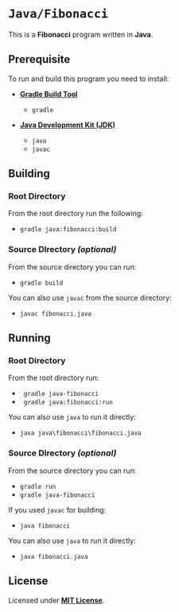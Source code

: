 # `Java/Fibonacci`

This is a **Fibonacci** program written in **Java**.

## Prerequisite

To run and build this program you need to install:

* [**Gradle Build Tool**](https://gradle.org/install/)
  * `gradle`

* [**Java Development Kit (JDK)**](https://sdkman.io/jdks)
  * `java`
  * `javac`

## Building

### Root Directory

From the root directory run the following:

* `gradle java:fibonacci:build`

### Source DIrectory _(optional)_

From the source directory you can run:

* `gradle build`

You can also use `javac` from the source directory:

* `javac fibonacci.java`

## Running

### Root Directory

From the root directory run:

* ` gradle java-fibonacci`
* ` gradle java:fibonacci:run`

You can also use `java` to run it directly:

* `java java\fibonacci\fibonacci.java`

### Source DIrectory _(optional)_

From the source directory you can run:

* `gradle run`
* `gradle java-fibonacci`

If you used `javac` for building:

* `java fibonacci`

You can also use `java` to run it directly:

* `java fibonacci.java`

## License

Licensed under [**MIT License**](https://github.com/altersabeh/codes/blob/main/LICENSE).
